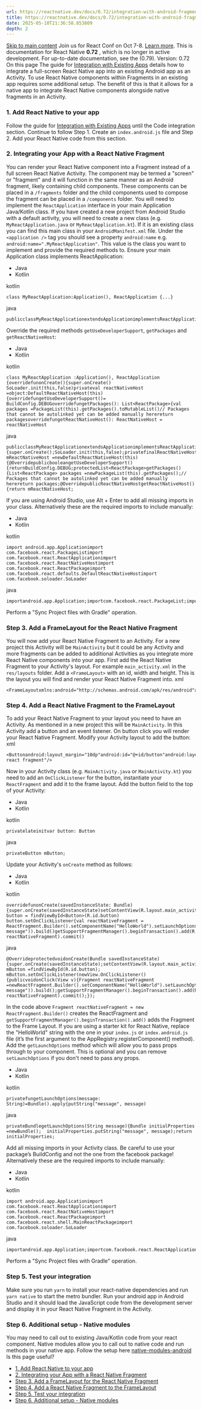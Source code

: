 ```yaml
---
url: https://reactnative.dev/docs/0.72/integration-with-android-fragment
title: https://reactnative.dev/docs/0.72/integration-with-android-fragment
date: 2025-05-10T21:36:58.853809
depth: 2
---
```


[Skip to main content](https://reactnative.dev/docs/0.72/integration-with-android-fragment#__docusaurus_skipToContent_fallback)
Join us for React Conf on Oct 7-8. [Learn more](https://conf.react.dev).
This is documentation for React Native **0.72** , which is no longer in active development.
For up-to-date documentation, see the (0.79).
Version: 0.72
On this page
The guide for [Integration with Existing Apps](https://reactnative.dev/docs/integration-with-existing-apps) details how to integrate a full-screen React Native app into an existing Android app as an Activity. To use React Native components within Fragments in an existing app requires some additional setup. The benefit of this is that it allows for a native app to integrate React Native components alongside native fragments in an Activity.
### 1. Add React Native to your app[​](https://reactnative.dev/docs/0.72/integration-with-android-fragment#1-add-react-native-to-your-app "Direct link to 1. Add React Native to your app")
Follow the guide for [Integration with Existing Apps](https://reactnative.dev/docs/integration-with-existing-apps) until the Code integration section. Continue to follow Step 1. Create an `index.android.js` file and Step 2. Add your React Native code from this section.
### 2. Integrating your App with a React Native Fragment[​](https://reactnative.dev/docs/0.72/integration-with-android-fragment#2-integrating-your-app-with-a-react-native-fragment "Direct link to 2. Integrating your App with a React Native Fragment")
You can render your React Native component into a Fragment instead of a full screen React Native Activity. The component may be termed a "screen" or "fragment" and it will function in the same manner as an Android fragment, likely containing child components. These components can be placed in a `/fragments` folder and the child components used to compose the fragment can be placed in a `/components` folder.
You will need to implement the `ReactApplication` interface in your main Application Java/Kotlin class. If you have created a new project from Android Studio with a default activity, you will need to create a new class (e.g. `MyReactApplication.java` or `MyReactApplication.kt`). If it is an existing class you can find this main class in your `AndroidManifest.xml` file. Under the `<application />` tag you should see a property `android:name` e.g. `android:name=".MyReactApplication"`. This value is the class you want to implement and provide the required methods to.
Ensure your main Application class implements ReactApplication:
  * Java
  * Kotlin


kotlin
```
class MyReactApplication:Application(), ReactApplication {...}
```

java
```
publicclassMyReactApplicationextendsApplicationimplementsReactApplication{...}
```

Override the required methods `getUseDeveloperSupport`, `getPackages` and `getReactNativeHost`:
  * Java
  * Kotlin


kotlin
```
class MyReactApplication :Application(), ReactApplication {overridefunonCreate(){super.onCreate()    SoLoader.init(this,false)privateval reactNativeHost =object:DefaultReactNativeHost(this){overridefungetUseDeveloperSupport()= BuildConfig.DEBUGoverridefungetPackages(): List<ReactPackage>{val packages =PackageList(this).getPackages().toMutableList()// Packages that cannot be autolinked yet can be added manually herereturn packagesoverridefungetReactNativeHost(): ReactNativeHost = reactNativeHost
```

java
```
publicclassMyReactApplicationextendsApplicationimplementsReactApplication{@OverridepublicvoidonCreate(){super.onCreate();SoLoader.init(this,false);privatefinalReactNativeHost mReactNativeHost =newDefaultReactNativeHost(this){@OverridepublicbooleangetUseDeveloperSupport(){returnBuildConfig.DEBUG;protectedList<ReactPackage>getPackages(){List<ReactPackage> packages =newPackageList(this).getPackages();// Packages that cannot be autolinked yet can be added manually herereturn packages;@OverridepublicReactNativeHostgetReactNativeHost(){return mReactNativeHost;
```

If you are using Android Studio, use Alt + Enter to add all missing imports in your class. Alternatively these are the required imports to include manually:
  * Java
  * Kotlin


kotlin
```
import android.app.Applicationimport com.facebook.react.PackageListimport com.facebook.react.ReactApplicationimport com.facebook.react.ReactNativeHostimport com.facebook.react.ReactPackageimport com.facebook.react.defaults.DefaultReactNativeHostimport com.facebook.soloader.SoLoader
```

java
```
importandroid.app.Application;importcom.facebook.react.PackageList;importcom.facebook.react.ReactApplication;importcom.facebook.react.ReactNativeHost;importcom.facebook.react.ReactPackage;importcom.facebook.react.defaults.DefaultReactNativeHost;importcom.facebook.soloader.SoLoader;importjava.util.List;
```

Perform a "Sync Project files with Gradle" operation.
### Step 3. Add a FrameLayout for the React Native Fragment[​](https://reactnative.dev/docs/0.72/integration-with-android-fragment#step-3-add-a-framelayout-for-the-react-native-fragment "Direct link to Step 3. Add a FrameLayout for the React Native Fragment")
You will now add your React Native Fragment to an Activity. For a new project this Activity will be `MainActivity` but it could be any Activity and more fragments can be added to additional Activities as you integrate more React Native components into your app.
First add the React Native Fragment to your Activity's layout. For example `main_activity.xml` in the `res/layouts` folder.
Add a `<FrameLayout>` with an id, width and height. This is the layout you will find and render your React Native Fragment into.
xml
```
<FrameLayoutxmlns:android="http://schemas.android.com/apk/res/android"android:id="@+id/reactNativeFragment"android:layout_width="match_parent"android:layout_height="match_parent"/>
```

### Step 4. Add a React Native Fragment to the FrameLayout[​](https://reactnative.dev/docs/0.72/integration-with-android-fragment#step-4-add-a-react-native-fragment-to-the-framelayout "Direct link to Step 4. Add a React Native Fragment to the FrameLayout")
To add your React Native Fragment to your layout you need to have an Activity. As mentioned in a new project this will be `MainActivity`. In this Activity add a button and an event listener. On button click you will render your React Native Fragment.
Modify your Activity layout to add the button:
xml
```
<Buttonandroid:layout_margin="10dp"android:id="@+id/button"android:layout_width="match_parent"android:layout_height="wrap_content"android:text="Show react fragment"/>
```

Now in your Activity class (e.g. `MainActivity.java` or `MainActivity.kt`) you need to add an `OnClickListener` for the button, instantiate your `ReactFragment` and add it to the frame layout.
Add the button field to the top of your Activity:
  * Java
  * Kotlin


kotlin
```
privatelateinitvar button: Button
```

java
```
privateButton mButton;
```

Update your Activity's `onCreate` method as follows:
  * Java
  * Kotlin


kotlin
```
overridefunonCreate(savedInstanceState: Bundle){super.onCreate(savedInstanceState)setContentView(R.layout.main_activity)  button = findViewById<Button>(R.id.button)  button.setOnClickListener{val reactNativeFragment = ReactFragment.Builder().setComponentName("HelloWorld").setLaunchOptions(getLaunchOptions("test message")).build()getSupportFragmentManager().beginTransaction().add(R.id.reactNativeFragment, reactNativeFragment).commit()
```

java
```
@OverrideprotectedvoidonCreate(Bundle savedInstanceState){super.onCreate(savedInstanceState);setContentView(R.layout.main_activity);  mButton =findViewById(R.id.button);  mButton.setOnClickListener(newView.OnClickListener(){publicvoidonClick(View v){Fragment reactNativeFragment =newReactFragment.Builder().setComponentName("HelloWorld").setLaunchOptions(getLaunchOptions("test message")).build();getSupportFragmentManager().beginTransaction().add(R.id.reactNativeFragment, reactNativeFragment).commit();});
```

In the code above `Fragment reactNativeFragment = new ReactFragment.Builder()` creates the ReactFragment and `getSupportFragmentManager().beginTransaction().add()` adds the Fragment to the Frame Layout.
If you are using a starter kit for React Native, replace the "HelloWorld" string with the one in your `index.js` or `index.android.js` file (it’s the first argument to the AppRegistry.registerComponent() method).
Add the `getLaunchOptions` method which will allow you to pass props through to your component. This is optional and you can remove `setLaunchOptions` if you don't need to pass any props.
  * Java
  * Kotlin


kotlin
```
privatefungetLaunchOptions(message: String)=Bundle().apply{putString("message", message)
```

java
```
privateBundlegetLaunchOptions(String message){Bundle initialProperties =newBundle();  initialProperties.putString("message", message);return initialProperties;
```

Add all missing imports in your Activity class. Be careful to use your package’s BuildConfig and not the one from the facebook package! Alternatively these are the required imports to include manually:
  * Java
  * Kotlin


kotlin
```
import android.app.Applicationimport com.facebook.react.ReactApplicationimport com.facebook.react.ReactNativeHostimport com.facebook.react.ReactPackageimport com.facebook.react.shell.MainReactPackageimport com.facebook.soloader.SoLoader
```

java
```
importandroid.app.Application;importcom.facebook.react.ReactApplication;importcom.facebook.react.ReactNativeHost;importcom.facebook.react.ReactPackage;importcom.facebook.react.shell.MainReactPackage;importcom.facebook.soloader.SoLoader;
```

Perform a "Sync Project files with Gradle" operation.
### Step 5. Test your integration[​](https://reactnative.dev/docs/0.72/integration-with-android-fragment#step-5-test-your-integration "Direct link to Step 5. Test your integration")
Make sure you run `yarn` to install your react-native dependencies and run `yarn native` to start the metro bundler. Run your android app in Android Studio and it should load the JavaScript code from the development server and display it in your React Native Fragment in the Activity.
### Step 6. Additional setup - Native modules[​](https://reactnative.dev/docs/0.72/integration-with-android-fragment#step-6-additional-setup---native-modules "Direct link to Step 6. Additional setup - Native modules")
You may need to call out to existing Java/Kotlin code from your react component. Native modules allow you to call out to native code and run methods in your native app. Follow the setup here [native-modules-android](https://reactnative.dev/docs/0.72/native-modules-android)
Is this page useful?
  * [1. Add React Native to your app](https://reactnative.dev/docs/0.72/integration-with-android-fragment#1-add-react-native-to-your-app)
  * [2. Integrating your App with a React Native Fragment](https://reactnative.dev/docs/0.72/integration-with-android-fragment#2-integrating-your-app-with-a-react-native-fragment)
  * [Step 3. Add a FrameLayout for the React Native Fragment](https://reactnative.dev/docs/0.72/integration-with-android-fragment#step-3-add-a-framelayout-for-the-react-native-fragment)
  * [Step 4. Add a React Native Fragment to the FrameLayout](https://reactnative.dev/docs/0.72/integration-with-android-fragment#step-4-add-a-react-native-fragment-to-the-framelayout)
  * [Step 5. Test your integration](https://reactnative.dev/docs/0.72/integration-with-android-fragment#step-5-test-your-integration)
  * [Step 6. Additional setup - Native modules](https://reactnative.dev/docs/0.72/integration-with-android-fragment#step-6-additional-setup---native-modules)



